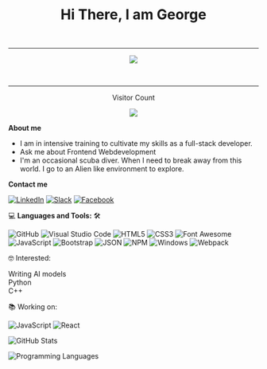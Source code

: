 
<h1 align = "center"> Hi There, I am George </h1>
<br>
<hr>

<p align = "center"><img src="./assets/Banner2.svg"></p>
<br>
<hr>
<p align = "center">Visitor Count</p>
<p align = "center"><img src="https://profile-counter.glitch.me/George7h/count.svg" /></p>

**About me**

 - I am in intensive training to cultivate my skills as a full-stack developer.
 - Ask me about Frontend Webdevelopment
 - I'm an occasional scuba diver. When I need to break away from this world. I go to an Alien like environment to explore.

**Contact me**

<a href="https://linkedin.com/in/george-hamman-95b98224b">![LinkedIn](https://img.shields.io/badge/linkedin-%230077B5.svg?style=for-the-badge&logo=linkedin&logoColor=white)</a>
<a href="#">![Slack](https://img.shields.io/badge/Slack-4A154B?style=for-the-badge&logo=slack&logoColor=white)</a>
<a href="#">![Facebook](https://img.shields.io/badge/Facebook-%231877F2.svg?style=for-the-badge&logo=Facebook&logoColor=white)</a>

💻 **Languages and Tools:** 🛠️<br>

![GitHub](https://img.shields.io/badge/-GitHub-000000?style=flat&logo=github&logoColor=000000&labelColor=ffffff)
![Visual Studio Code](https://img.shields.io/badge/-VSCode-000000?style=flat&logo=visual-studio-code&labelColor=007ACC)
![HTML5](https://img.shields.io/badge/-HTML5-000000?style=flat&logo=html5&logoColor=ffffff&labelColor=E34F26)
![CSS3](https://img.shields.io/badge/-CSS3-000000?style=flat&logo=css3&logoColor=ffffff&labelColor=1572B6) 
![Font Awesome](https://img.shields.io/badge/-font%20awesome-000000?style=flat&logo=font-awesome&logoColor=339AF0&labelColor=ffffff)
![JavaScript](https://img.shields.io/badge/-JavaScript-000000?style=flat&logo=javascript)
![Bootstrap](https://img.shields.io/badge/-Bootstrap-000000?style=flat&logo=bootstrap&logoColor=ffffff&labelColor=563D7C)
![JSON](https://img.shields.io/badge/-JSON-000000?style=flat&logo=JSON&logoColor=000000&labelColor=ffffff)
![NPM](https://img.shields.io/badge/-npm-000000?style=flat&logo=npm&labelColor=ffffff)
![Windows](https://img.shields.io/badge/-Windows-000000?style=flat&logo=windows&logoColor=ffffff&labelColor=0078D6)
![Webpack](https://img.shields.io/badge/webpack-%238DD6F9.svg?style=for-the-badge&logo=webpack&logoColor=black)

🤓 Interested:<br>

Writing AI models<br>
Python<br>
C++<br>

📚 Working on:

![JavaScript](https://img.shields.io/badge/-JavaScript-000000?style=flat&logo=javascript)
![React](https://img.shields.io/badge/-React-000000?style=flat&logo=react)



![GitHub Stats](https://github-readme-stats.vercel.app/api?username=George7h&theme=radical)

![Programming Languages](https://github-readme-stats.vercel.app/api/top-langs?username=George7h&show_icons=true&locale=en&layout=compact)